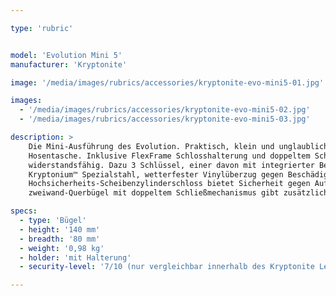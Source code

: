 ```yaml
---

type: 'rubric'


model: 'Evolution Mini 5'
manufacturer: 'Kryptonite'

image: '/media/images/rubrics/accessories/kryptonite-evo-mini5-01.jpg'

images:
  - '/media/images/rubrics/accessories/kryptonite-evo-mini5-02.jpg'
  - '/media/images/rubrics/accessories/kryptonite-evo-mini5-03.jpg'

description: >
    Die Mini-Ausführung des Evolution. Praktisch, klein und unglaublich stark. Passt sogar in die 
    Hosentasche. Inklusive FlexFrame Schlosshalterung und doppeltem Schließmechanismus, extrem 
    widerstandsfähig. Dazu 3 Schlüssel, einer davon mit integrierter Beleuchtung. 13mm gehärteter 
    Kryptonium™ Spezialstahl, wetterfester Vinylüberzug gegen Beschädigungen. Ein verstärktes 
    Hochsicherheits-Scheibenzylinderschloss bietet Sicherheit gegen Aufbohren und Picking, ein 
    zweiwand-Querbügel mit doppeltem Schließmechanismus gibt zusätzliche Sicherheit.

specs: 
  - type: 'Bügel'
  - height: '140 mm'
  - breadth: '80 mm'
  - weight: '0,98 kg'
  - holder: 'mit Halterung'
  - security-level: '7/10 (nur vergleichbar innerhalb des Kryptonite Level-Systems)'

---
```

